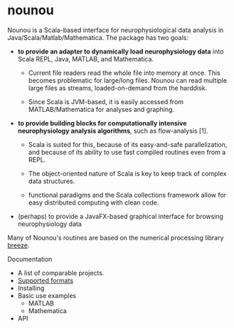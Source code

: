# nounou

Nounou is a Scala-based interface for neurophysiological data analysis in Java/Scala/Matlab/Mathematica.
The package has two goals:

* **to provide an adapter to dynamically load neurophysiology data** into Scala REPL, Java, MATLAB, and Mathematica. 

     * Current file readers read the whole file into memory at once. This becomes problematic for large/long files. Nounou can read multiple large files as streams, loaded-on-demand from the harddisk.

     * Since Scala is JVM-based, it is easily accessed from MATLAB/Mathematica for analyses and graphing.


* **to provide building blocks for computationally intensive neurophysiology analysis algorithms**, such as flow-analysis [1]. 

     * Scala is suited for this, because of its easy-and-safe parallelization, and because of its ability to use fast compiled routines even from a REPL.

     * The object-oriented nature of Scala is key to keep track of complex data structures.

     * functional paradigms and the Scala collections framework allow for easy distributed computing with clean code.
 

* (perhaps) to provide a JavaFX-based graphical interface for browsing neurophysiology data


Many of Nounou's routines are based on the numerical processing library [breeze](http://github.com/scalanlp/breeze).


Documentation
- A list of comparable projects.
- [Supported formats](https://github.com/ktakagaki/nounou/wiki/_preview)
- Installing
- Basic use examples
    -   MATLAB
    -   Mathematica
- API
